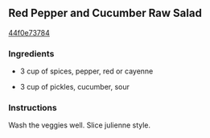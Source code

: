 ## Red Pepper and Cucumber Raw Salad

[44f0e73784](http://www.food.com/recipe/red-pepper-and-cucumber-raw-salad-244173)

### Ingredients

 - 3 cup of spices, pepper, red or cayenne

 - 3 cup of pickles, cucumber, sour

### Instructions

Wash the veggies well. Slice julienne style.